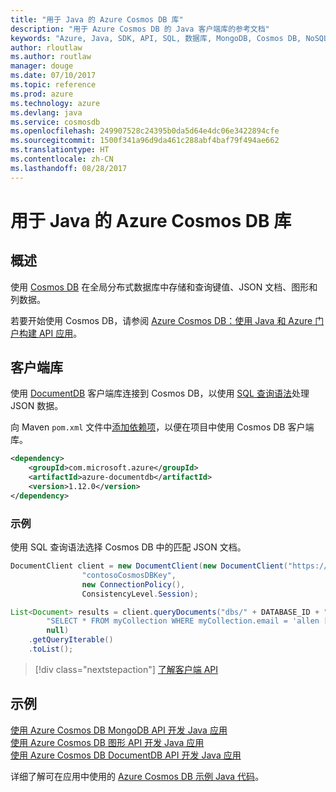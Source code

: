 ```yaml
---
title: "用于 Java 的 Azure Cosmos DB 库"
description: "用于 Azure Cosmos DB 的 Java 客户端库的参考文档"
keywords: "Azure, Java, SDK, API, SQL, 数据库, MongoDB, Cosmos DB, NoSQL, DocumentDB"
author: rloutlaw
ms.author: routlaw
manager: douge
ms.date: 07/10/2017
ms.topic: reference
ms.prod: azure
ms.technology: azure
ms.devlang: java
ms.service: cosmosdb
ms.openlocfilehash: 249907528c24395b0da5d64e4dc06e3422894cfe
ms.sourcegitcommit: 1500f341a96d9da461c288abf4baf79f494ae662
ms.translationtype: HT
ms.contentlocale: zh-CN
ms.lasthandoff: 08/28/2017
---
```

# <a name="azure-cosmos-db-libraries-for-java"></a>用于 Java 的 Azure Cosmos DB 库

## <a name="overview"></a>概述

使用 [Cosmos DB](/azure/cosmos-db/introduction) 在全局分布式数据库中存储和查询键值、JSON 文档、图形和列数据。

若要开始使用 Cosmos DB，请参阅 [Azure Cosmos DB：使用 Java 和 Azure 门户构建 API 应用](/azure/cosmos-db/create-documentdb-java)。

## <a name="client-library"></a>客户端库

使用 [DocumentDB](/azure/cosmos-db/documentdb-introduction) 客户端库连接到 Cosmos DB，以使用 [SQL 查询语法](/azure/cosmos-db/documentdb-sql-query)处理 JSON 数据。

向 Maven `pom.xml` 文件中[添加依赖项](https://maven.apache.org/guides/getting-started/index.html#How_do_I_use_external_dependencies)，以便在项目中使用 Cosmos DB 客户端库。

```XML
<dependency>
    <groupId>com.microsoft.azure</groupId>
    <artifactId>azure-documentdb</artifactId>
    <version>1.12.0</version>
</dependency>
```

### <a name="example"></a>示例

使用 SQL 查询语法选择 Cosmos DB 中的匹配 JSON 文档。

```java
DocumentClient client = new DocumentClient(new DocumentClient("https://contoso.documents.azure.com:443",
                "contosoCosmosDBKey", 
                new ConnectionPolicy(),
                ConsistencyLevel.Session);

List<Document> results = client.queryDocuments("dbs/" + DATABASE_ID + "/colls/" + COLLECTION_ID,
        "SELECT * FROM myCollection WHERE myCollection.email = 'allen [at] contoso.com'",
        null)
    .getQueryIterable()
    .toList();

```

> [!div class="nextstepaction"]
> [了解客户端 API](/java/api/overview/azure/cosmosdb/clientlibrary)


## <a name="samples"></a>示例

[使用 Azure Cosmos DB MongoDB API 开发 Java 应用][2]   
[使用 Azure Cosmos DB 图形 API 开发 Java 应用][3]   
[使用 Azure Cosmos DB DocumentDB API 开发 Java 应用][4]        

详细了解可在应用中使用的 [Azure Cosmos DB 示例 Java 代码](https://azure.microsoft.com/resources/samples/?platform=java&term=cosmos)。

[2]: https://github.com/Azure-Samples/azure-cosmos-db-mongodb-java-getting-started
[3]: https://github.com/Azure-Samples/azure-cosmos-db-graph-java-getting-started
[4]: https://github.com/Azure-Samples/azure-cosmos-db-documentdb-java-getting-started